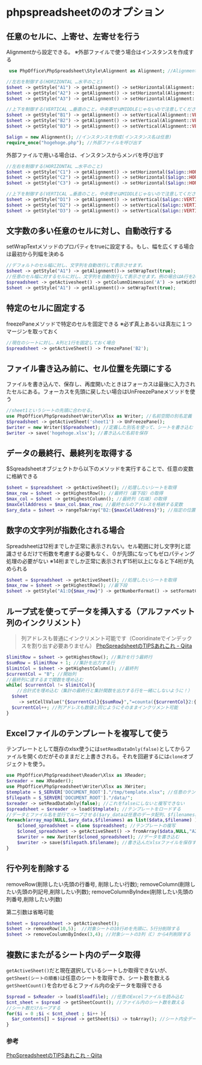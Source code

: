 # phpspreadsheetののオプション

## 任意のセルに、上寄せ、左寄せを行う

Alignmentから設定できる。
※外部ファイルで使う場合はインスタンスを作成する

```php
 use PhpOffice\PhpSpreadsheet\Style\Alignment as Alignment; //Alignmentの名前空間を別名で再定義

//左右を制御する(HORIZONTAL …水平のこと)
$sheet -> getStyle("A1") -> getAlignment() -> setHorizontal(Alignment::HORIZONTAL_LEFT); //左寄せ
$sheet -> getStyle("A2") -> getAlignment() -> setHorizontal(Alignment::HORIZONTAL_CENTER); //中央寄せ
$sheet -> getStyle("A3") -> getAlignment() -> setHorizontal(Alignment::HORIZONTAL_RIGHT); //右寄せ

//上下を制御する(VERTICAL …垂直のこと。中央寄せはMIDDLEじゃないので注意してください)
$sheet -> getStyle("B1") -> getAlignment() -> setVertical(Alignment::VERTICAL_TOP); //上寄せ
$sheet -> getStyle("B2") -> getAlignment() -> setVertical(Alignment::VERTICAL_CENTER); //中央寄せ
$sheet -> getStyle("B3") -> getAlignment() -> setVertical(Alignment::VERTICAL_BOTTOM); //下寄せ

$align = new Alignment(); //インスタンスを作成(インスタンス名は任意)
require_once("hogehoge.php"); //外部ファイルを呼び出す
```

外部ファイルで用いる場合は、インスタンスからメンバを呼び出す

```php
//左右を制御する(HORIZONTAL …水平のこと)
$sheet -> getStyle("C1") -> getAlignment() -> setHorizontal($align::HORIZONTAL_LEFT); //左寄せ
$sheet -> getStyle("C2") -> getAlignment() -> setHorizontal($align::HORIZONTAL_CENTER); //中央寄せ
$sheet -> getStyle("C3") -> getAlignment() -> setHorizontal($align::HORIZONTAL_RIGHT); //右寄せ

//上下を制御する(VERTICAL …垂直のこと。中央寄せはMIDDLEじゃないので注意してください)
$sheet -> getStyle("D1") -> getAlignment() -> setVertical($align::VERTICAL_TOP); //上寄せ
$sheet -> getStyle("D2") -> getAlignment() -> setVertical($align::VERTICAL_CENTER); //中央寄せ
$sheet -> getStyle("D3") -> getAlignment() -> setVertical($align::VERTICAL_BOTTOM); //下寄せ
```

## 文字数の多い任意のセルに対し、自動改行する

setWrapTextメソッドのプロパティをtrueに設定する。もし、幅を広くする場合は最初から列幅を決める

```php
//デフォルトのセル幅に対し、文字列を自動改行して表示させます。
$sheet -> getStyle("A1") -> getAlignment()-> setWrapText(true);
//任意のセル幅に対するセルに対し、文字列を自動改行して表示させます。例の場合はA行を20に設定。
$spreadsheet -> getActivesheet() -> getColumnDimension('A') -> setWidth(20); 
$sheet -> getStyle("A1") -> getAlignment()-> setWrapText(true);
```

## 特定のセルに固定する

freezePaneメソッドで特定のセルを固定できる
※必ず真上あるいは真左に１つマージンを取っておく

```php
//現在のシートに対し、A列と1行を固定しておく場合
$spreadsheet -> getActiveSheet() -> freezePane('B2'); 
```

## ファイル書き込み前に、セル位置を先頭にする

ファイルを書き込んで、保存し、再度開いたときはフォーカスは最後に入力されたセルにある。フォーカスを先頭に戻したい場合はUnFreezePaneメソッドを使う

```php
//sheet1というシートの先頭に合わせる。
use PhpOffice\PhpSpreadsheet\Writer\Xlsx as Writer; //名前空間の別名定義
$Spreadsheet -> getActiveSheet('sheet1') -> UnFreezePane();
$writer = new Writer($Spreadsheet); //定義した別名を使って、シートを書き込む
$writer -> save('hogehoge.xlsx'); //書き込んだ名前を保存
```

## データの最終行、最終列を取得する

$Sqreadsheetオブジェクトから以下のメソッドを実行することで、任意の変数に格納できる

```php
$sheet = $spreadsheet -> getActiveSheet(); //処理したいシートを取得
$max_row = $sheet -> getHighestRow(); //最終行（最下段）の取得
$max_col = $sheet -> getHighestColumn(); //最終列（右端）の取得
$maxCellAddress = $max_col.$max_row; //最終セルのアドレスを格納する変数
$ary_data = $sheet -> rangeToArray("B2:{$maxCellAddress}"); //指定の位置から最終セルまで取得する
```

## 数字の文字列が指数化される場合

Spreadsheetは12桁までしか正常に表示されない。セル範囲に対し文字列と認識させるだけで桁数を考慮する必要もなく、０が先頭になってもゼロパティング処理の必要がない
※14桁までしか正常に表示されず15桁以上になると下4桁が丸められる

```php
$sheet = $spreadsheet -> getActiveSheet(); //処理したいシートを取得
$max_row = $sheet -> getHighestRow(); //最下段
$sheet -> getStyle("A1:D{$max_row}") -> getNumberFormat() -> setFormatCode('0'); //文字列と認識させる
```

## ループ式を使ってデータを挿入する（アルファベット列のインクリメント）

>列アドレスも普通にインクリメント可能です（Cooridinateでインデックスを割り出す必要ありません）
>[PhpSpreadsheetのTIPSあれこれ - Qiita](https://qiita.com/BRSF/items/ed32311d48161be7c719#%EF%BC%97-%E3%83%87%E3%83%BC%E3%82%BF%E3%82%92%E3%81%BE%E3%82%8B%E3%81%94%E3%81%A8%E6%9B%B8%E3%81%8D%E8%BE%BC%E3%82%80)

```php
$limitRow = $sheet -> getHighestRow(); //集計を行う最終行
$sumRow = $limitRow + 1; //集計を出力する行
$limitCol = $sheet -> getHighestColumn(); //最終列
$currentCol = "B"; //開始列
//最終列に達するまで関数を埋め込む
while( $currentCol != $limitCol){
    //合計式を埋め込む（集計の最終行と集計関数を出力する行を一緒にしないように！）
  $sheet
   　-> setCellValue("{$currentCol}{$sumRow}","=counta({$currentCol}2:{$currentCol}{$limitRow})");
  $currentCol++; //列アドレスも数値と同じようにそのままインクリメント可能
}
```

## Excelファイルのテンプレートを複写して使う

テンプレートとして既存のxlsx使うには`setReadDataOnly(false)`としてからファイルを開くのだがそのままだと上書きされる。それを回避するには`clone`オブジェクトを使う。

```php
use PhpOffice\PhpSpreadsheet\Reader\Xlsx as XReader;
$xreader = new XReader();
use PhpOffice\PhpSpreadsheet\Writer\Xlsx as XWriter;
$template = $_SERVER['DOCUMENT_ROOT']."/tmp/template.xlsx"; //任意のテンプレート
$filepath = $_SERVER['DOCUMENT_ROOT']."/data/";
$xreader -> setReadDataOnly(false); //これをfalseにしないと複写できない
$spreadsheet = $xreader -> load($tmplate); //テンプレートをロードする
//データとファイル名を並行でループさせる($ary_dataは任意のデータ配列、$filenamesはファイル名の配列)
foreach(array_map(NULL,$ary_data,$filenames) as list($data,$filename) ){
    $cloned_spreadsheet = clone $spreadsheet; //テンプレートの複写
    $cloned_spreadsheet -> getActiveSheet() -> fromArray($data,NULL,"A2"); //任意のデータの代入
    $xwriter = new Xwriter($cloned_spreadsheet); //データを書き込む
    $xwriter -> save($filepath.$filename); //書き込んだxlsxファイルを保存する
}
```

## 行や列を削除する

removeRow(削除したい先頭の行番号, 削除したい行数);
removeColumn(削除したい先頭の列記号,削除したい列数);
removeColumnByIndex(削除したい先頭の列番号,削除したい列数)

第二引数は省略可能

```php
$sheet = $spreadsheet -> getActivesheet();
$sheet -> removeRow(10,5);  //対象シートの10行めを先頭に、5行分削除する
$sheet -> removeCoulumnByIndex(3,4); //対象シートの3列（C）から4列削除する
```

## 複数にまたがるシート内のデータ取得

`getActiveSheet()`だと現在選択しているシートしか取得できないが、`getSheet(シートの順番)`は任意のシートを取得でき、シート数を数える`getSheetCount()`を合わせるとファイル内の全データを取得できる

```php
$spread = $xReader -> load($loadfile); //任意のExcelファイルを読み込む
$cnt_sheet = $spread -> getSheetCount(); //ファイル内のシート数を数える
//シート数だけループする
for($i = 0 ;$i < $cnt_sheet ; $i++ ){
  $ar_contents[] = $spread -> getSheet($i) -> toArray(); //シート内全データの取得
}
```

### 参考

[PhpSpreadsheetのTIPSあれこれ \- Qiita](https://qiita.com/BRSF/items/ed32311d48161be7c719#%EF%BC%97-%E3%83%87%E3%83%BC%E3%82%BF%E3%82%92%E3%81%BE%E3%82%8B%E3%81%94%E3%81%A8%E6%9B%B8%E3%81%8D%E8%BE%BC%E3%82%80)